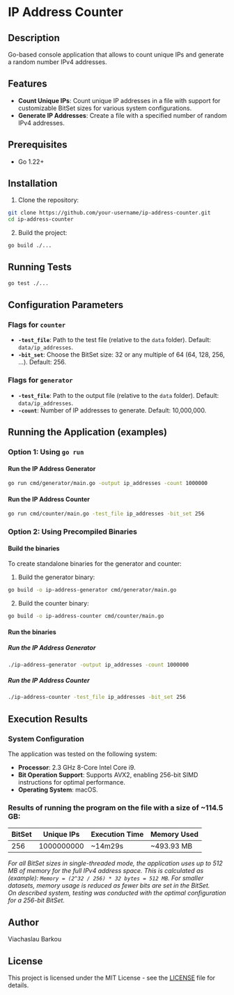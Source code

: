 # IP Address Counter

## Description
Go-based console application that allows to count unique IPs and generate a random number IPv4 addresses.

## Features
- **Count Unique IPs**: Count unique IP addresses in a file with support for customizable BitSet sizes for various system configurations.  
- **Generate IP Addresses**: Create a file with a specified number of random IPv4 addresses.  

## Prerequisites
- Go 1.22+

## Installation
1. Clone the repository:
```bash
git clone https://github.com/your-username/ip-address-counter.git
cd ip-address-counter
```
2. Build the project:
```bash
go build ./...
```

## Running Tests
```bash
go test ./...
```

## Configuration Parameters
### Flags for `counter`
- **`-test_file`**: Path to the test file (relative to the `data` folder). Default: `data/ip_addresses`.
- **`-bit_set`**: Choose the BitSet size: 32 or any multiple of 64 (64, 128, 256, ...). Default: 256.
### Flags for `generator`
- **`-test_file`**: Path to the output file (relative to the `data` folder). Default: `data/ip_addresses`.
- **`-count`**: Number of IP addresses to generate. Default: 10,000,000.

## Running the Application (examples)
### Option 1: Using `go run`
#### Run the IP Address Generator
```bash
go run cmd/generator/main.go -output ip_addresses -count 1000000
```
#### Run the IP Address Counter
```bash
go run cmd/counter/main.go -test_file ip_addresses -bit_set 256
```
### Option 2: Using Precompiled Binaries
#### Build the binaries
To create standalone binaries for the generator and counter:
1. Build the generator binary:
```bash
go build -o ip-address-generator cmd/generator/main.go
```
2. Build the counter binary:
```bash
go build -o ip-address-counter cmd/counter/main.go
```
#### Run the binaries
##### Run the IP Address Generator
```bash
./ip-address-generator -output ip_addresses -count 1000000
```
##### Run the IP Address Counter
```bash
./ip-address-counter -test_file ip_addresses -bit_set 256
```

## Execution Results
### System Configuration
The application was tested on the following system:
- **Processor**: 2.3 GHz 8-Core Intel Core i9.
- **Bit Operation Support**: Supports AVX2, enabling 256-bit SIMD instructions for optimal performance.
- **Operating System**: macOS.
### Results of running the program on the file with a size of ~114.5 GB:

| BitSet | Unique IPs | Execution Time | Memory Used |
|--------|------------| -------------- |-------------|
| 256    | 1000000000 | ~14m29s        | ~493.93 MB  |
_For all BitSet sizes in single-threaded mode, the application uses up to 512 MB of memory for the full IPv4 address space. This is calculated as (example): `Memory = (2^32 / 256) * 32 bytes = 512 MB`. For smaller datasets, memory usage is reduced as fewer bits are set in the BitSet.  
On described system, testing was conducted with the optimal configuration for a 256-bit BitSet._

## Author
Viachaslau Barkou

## License
This project is licensed under the MIT License - see the [LICENSE](LICENSE) file for details.
